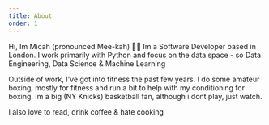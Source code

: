 ```yaml
---
title: About
order: 1
---
```


Hi, Im Micah (pronounced Mee-kah) 👋🏾
Im a Software Developer based in London. I work primarily with Python and focus on the data space - so Data Engineering, Data Science & Machine Learning

Outside of work, I've got into fitness the past few years. I do some amateur boxing, mostly for fitness and run a bit to help with my conditioning for boxing.
Im a big (NY Knicks) basketball fan, although i dont play, just watch.

I also love to read, drink coffee & hate cooking